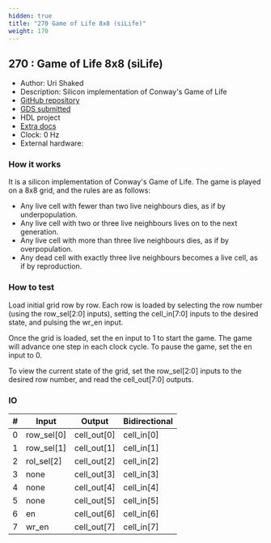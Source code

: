 ```yaml
---
hidden: true
title: "270 Game of Life 8x8 (siLife)"
weight: 170
---
```


## 270 : Game of Life 8x8 (siLife)

* Author: Uri Shaked
* Description: Silicon implementation of Conway's Game of Life
* [GitHub repository](https://github.com/urish/tt05-silife-8x8)
* [GDS submitted](https://github.com/urish/tt05-silife-8x8/actions/runs/6523847279)
* HDL project
* [Extra docs]()
* Clock: 0 Hz
* External hardware: 



### How it works

It is a silicon implementation of Conway's Game of Life. The game is played on a 8x8 grid, and the rules are as follows:

- Any live cell with fewer than two live neighbours dies, as if by underpopulation.
- Any live cell with two or three live neighbours lives on to the next generation.
- Any live cell with more than three live neighbours dies, as if by overpopulation.
- Any dead cell with exactly three live neighbours becomes a live cell, as if by reproduction.


### How to test

Load initial grid row by row.
Each row is loaded by selecting the row number (using the row_sel[2:0] inputs),
setting the cell_in[7:0] inputs to the desired state, and pulsing the wr_en input.

Once the grid is loaded, set the en input to 1 to start the game. The game will advance one step in each clock cycle.
To pause the game, set the en input to 0.

To view the current state of the grid, set the row_sel[2:0] inputs to the desired row number, and read the cell_out[7:0] outputs.


### IO

| # | Input        | Output       | Bidirectional      |
|---|--------------|--------------| -------------------|
| 0 | row_sel[0]  | cell_out[0] | cell_in[0] |
| 1 | row_sel[1]  | cell_out[1] | cell_in[1] |
| 2 | rol_sel[2]  | cell_out[2] | cell_in[2] |
| 3 | none  | cell_out[3] | cell_in[3] |
| 4 | none  | cell_out[4] | cell_in[4] |
| 5 | none  | cell_out[5] | cell_in[5] |
| 6 | en  | cell_out[6] | cell_in[6] |
| 7 | wr_en  | cell_out[7] | cell_in[7] |
